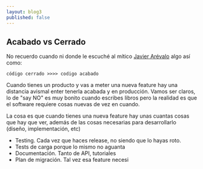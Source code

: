 ```yaml
---
layout: blog3
published: false
---
```


## Acabado vs Cerrado

No recuerdo cuando ni donde le escuché al mítico [Javier Arévalo](twitter.com/thejare) algo así como:

	código cerrado >>>> codigo acabado
    
Cuando tienes un producto y vas a meter una nueva feature hay una distancia avismal enter tenerla acabada y en producción. Vamos ser claros, lo de "say NO" es muy bonito cuando escribes libros pero la realidad es que el software requiere cosas nuevas de vez en cuando.

La cosa es que cuando tienes una nueva feature hay unas cuantas cosas que hay que ver, además de las cosas necesarias para desarrollarlo (diseño, implementación, etc)

- Testing. Cada vez que haces release, no siendo que lo hayas roto.
- Tests de carga porque lo mismo no aguanta
- Documentación. Tanto de API, tutoriales
- Plan de migración. Tal vez esa feature necesi


